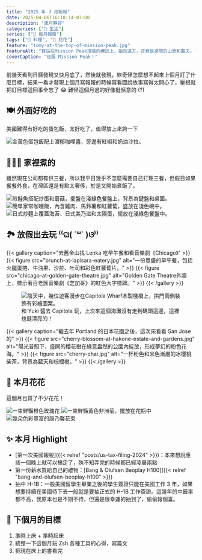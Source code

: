```yaml
---
title: "2025 年 3 月報報"
date: 2025-04-06T16:10:14-07:00
description: "歲月靜好"
categories: ["🍫 生活"]
series: ["📰 每月報報"]
tags: ["🍳 料理", "🌼 花花"]
feature: "tomy-at-the-top-of-mission-peak.jpg"
featureAlt: "我站在Mission Peak頂端的標誌上，指向遠方，背景是遼闊的山景和藍天。"
coverCaption: "征服 Mission Peak！"
---
```


前幾天看到日曆發現又快月底了，然後就發現，欸奇怪怎麼想不起來上個月訂了什麼目標，結果一看才發現上個月寫報報的時候寫看圖說故事寫得太開心了，壓根就把訂目標這回事全忘了 😂 難怪這個月過的好像挺愜意的 (?)

## 🍽️ 外面好吃的

美國難得有好吃的蛋包飯，太好吃了，值得放上來誇一下

![金黃色蛋包飯配上濃郁咖哩醬，旁邊有紅椒和奶油沙拉。](omurice-at-curry-hyuga.jpg "在 Cupertino 的 [Curry Hyuga](https://maps.app.goo.gl/eQKbXqHNYwsyqzj8A)")

## 🧑🏻‍🍳 家裡煮的

雖然現在公司都有供三餐，所以我平日幾乎不怎麼需要自己打理三餐，但假日如果餐餐外食，在灣區還是有點太奢侈，於是又開始煮飯了。

![煎鮭魚搭配炒蛋和蘑菇，擺盤在淺綠色餐盤上，背景為鍵盤和桌面。](mushroom-omelette-with-salmon.jpg "15 分鐘上桌系列之蘑菇炒蛋配香煎鮭魚")
![簡單家常咖哩飯，內含雞肉、馬鈴薯和紅蘿蔔，盛放在淺色碗中。](curry-rice.jpg "~~很有進步空間的~~咖哩飯")
![日式炒麵上覆蓋海苔、日式美乃滋和太陽蛋，擺放在淺綠色餐盤中。](yakisoba.jpg "怎麼好像意外成功的[日式炒麵](https://docs.tomy.me/yakisoba)")

## 🏞️ 放假出去玩 ⁽⁽ଘ( ˙꒳˙ )ଓ⁾⁾

{{< gallery caption="去舊金山找 Lenka 吃早午餐和看音樂劇《Chicago》" >}}
{{< figure src="brunch-at-lapisara-eatery.jpg" alt="一份豐盛的早午餐，包括火腿蛋捲、牛油果、沙拉、吐司和彩色紅蘿蔔片。" >}}
{{< figure src="chicago-at-golden-gate-theatre.jpg" alt="Golden Gate Theatre外牆上，標示著百老匯音樂劇《芝加哥》的紅色大字標牌。" >}}
{{< /gallery >}}

<figure>
    <img class="mx-auto my-0 rounded-md max-h-96" src="capitola-wharf.jpg" alt="陰天中，幾位遊客漫步在Capitola Wharf木製棧橋上，拱門兩側裝飾有彩繪圖案。" loading="lazy">
    <figcaption class="text-center">和 Yuki 醬去 Capitola 玩，上次來這個海灘沒有走到碼頭這邊，這裡也挺漂亮的！</figcaption>
</figure>

{{< gallery caption="繼去年 Portland 的日本花園之後，這次來看看 San Jose 的" >}}
{{< figure src="cherry-blossom-at-hakone-estate-and-gardens.jpg" alt="陽光普照下，盛開的櫻花樹在綠意盎然的公園內綻放，形成夢幻的粉色花海。" >}}
{{< figure src="cherry-chai.jpg" alt="一杯粉色和米色漸層的冰櫻桃柴茶，背景為藍天和棕櫚樹。" >}}
{{< /gallery >}}

## 🌼 本月花花

這個月也買了不少花花！

![一束鮮豔橙色玫瑰花](orange-roses.jpg "🌹 橘玫瑰，這個偏紅的橘色挺好看的！")
![一束鮮豔黃色非洲菊，擺放在花瓶中](yellow-gerbera-daisies.jpg "🌼 黃色非洲菊：象徵陽光和幸福，帶來正能量與歡笑。")
![幾朵色彩豐富的康乃馨花束](carnations.jpg "💐 彩色康乃馨")

## ✨ 本月 Highlight

- [第一次美國報稅]({{< relref "posts/us-tax-filing-2024" >}})：本來想說應該一個晚上就可以搞定了，殊不知弄完的時候都已經凌晨兩點
- 第一份薪水買給自己的禮物：[Bang & Olufsen Beoplay H100]({{< relref "bang-and-olufsen-beoplay-h100" >}})
- 抽中 H-1B：一般美國留學生畢業之後的學生簽證只能在美國工作 3 年，如果想要持續在美國待下去一般就是要抽正式的 H-1B 工作簽證。這幾年的中籤率都不高，我原本也是不期不待，但還是很幸運的抽到了，偷偷報個喜。

## 🎯 下個月的目標

1. 準時上床 + 準時起床
2. 統整一下這個月玩 Zsh 各種工具的心得，寫篇文
3. 把現在床上的書看完
